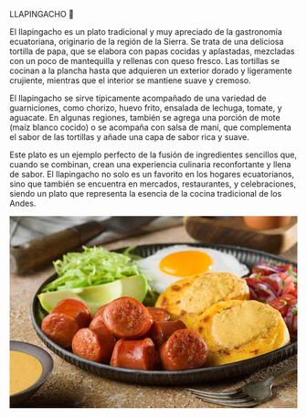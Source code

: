 LLAPINGACHO 🥔

El llapingacho es un plato tradicional y muy apreciado de la gastronomía ecuatoriana, originario de la región de la Sierra. Se trata de una deliciosa tortilla de papa, que se elabora con papas cocidas y aplastadas, mezcladas con un poco de mantequilla y rellenas con queso fresco. Las tortillas se cocinan a la plancha hasta que adquieren un exterior dorado y ligeramente crujiente, mientras que el interior se mantiene suave y cremoso.

El llapingacho se sirve típicamente acompañado de una variedad de guarniciones, como chorizo, huevo frito, ensalada de lechuga, tomate, y aguacate. En algunas regiones, también se agrega una porción de mote (maíz blanco cocido) o se acompaña con salsa de maní, que complementa el sabor de las tortillas y añade una capa de sabor rica y suave.

Este plato es un ejemplo perfecto de la fusión de ingredientes sencillos que, cuando se combinan, crean una experiencia culinaria reconfortante y llena de sabor. El llapingacho no solo es un favorito en los hogares ecuatorianos, sino que también se encuentra en mercados, restaurantes, y celebraciones, siendo un plato que representa la esencia de la cocina tradicional de los Andes.

![llapingacho](imagenes/llapingacho.jpg)